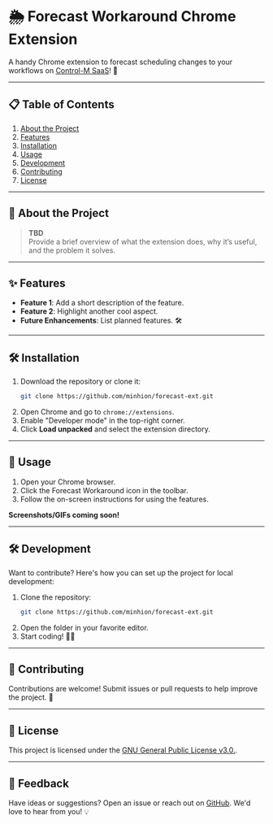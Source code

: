 
# 🌦️ Forecast Workaround Chrome Extension

A handy Chrome extension to forecast scheduling changes to your workflows on [Control-M SaaS](https://www.bmc.com/it-solutions/bmc-helix-control-m.html)! 🚀

---

## 📋 Table of Contents
1. [About the Project](#about-the-project)
2. [Features](#features)
3. [Installation](#installation)
4. [Usage](#usage)
5. [Development](#development)
6. [Contributing](#contributing)
7. [License](#license)

---

## 📖 About the Project
> **TBD**  
Provide a brief overview of what the extension does, why it’s useful, and the problem it solves.

---

## ✨ Features
- **Feature 1**: Add a short description of the feature.  
- **Feature 2**: Highlight another cool aspect.  
- **Future Enhancements**: List planned features. 🛠️

---

## 🛠️ Installation
1. Download the repository or clone it:
   ```bash
   git clone https://github.com/minhion/forecast-ext.git
   ```
2. Open Chrome and go to `chrome://extensions`.
3. Enable "Developer mode" in the top-right corner.
4. Click **Load unpacked** and select the extension directory.

---

## 🚀 Usage
1. Open your Chrome browser.
2. Click the Forecast Workaround icon in the toolbar.
3. Follow the on-screen instructions for using the features.  

**Screenshots/GIFs coming soon!**

---

## 🛠️ Development
Want to contribute? Here's how you can set up the project for local development:  
1. Clone the repository:
   ```bash
   git clone https://github.com/minhion/forecast-ext.git
   ```
2. Open the folder in your favorite editor.  
3. Start coding! 🧑‍💻

---

## 🤝 Contributing
Contributions are welcome! Submit issues or pull requests to help improve the project. 🎉

---

## 📜 License
This project is licensed under the [GNU General Public License v3.0.](LICENSE).

---

## 💬 Feedback
Have ideas or suggestions? Open an issue or reach out on [GitHub](https://github.com/minhion/forecast-ext). We'd love to hear from you! 💡
